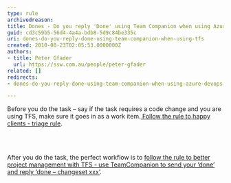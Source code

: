 ```yaml
---
type: rule
archivedreason: 
title: Dones - Do you reply 'Done' using Team Companion when using Azure DevOps?
guid: cd3c59b5-56d4-4a4a-bdb8-5d9c84be335c
uri: dones-do-you-reply-done-using-team-companion-when-using-tfs
created: 2010-08-23T02:05:53.0000000Z
authors:
- title: Peter Gfader
  url: https://ssw.com.au/people/peter-gfader
related: []
redirects:
- dones-do-you-reply-done-using-team-companion-when-using-azure-devops

---
```




  <p>​​Before you do the task – say if the task requires a code change and you are using TFS, make sure it goes in as a work item.<a href="/_layouts/15/FIXUPREDIRECT.ASPX?WebId=3dfc0e07-e23a-4cbb-aac2-e778b71166a2&amp;TermSetId=07da3ddf-0924-4cd2-a6d4-a4809ae20160&amp;TermId=f1e392b8-3793-4e10-96a3-c32d0d0944b4"> Follow the rule to happy clients - triage rule</a>. </p>

<br><excerpt class='endintro'></excerpt><br>

<p>After you do the task, the perfect workflow is to <a href="http&#58;//www.ssw.com.au/ssw/Standards/Rules/RulesToBetterProjectManagementWithTFS.aspx#Send-Done-Email">follow the rule to better project management with TFS - use TeamCompanion to send your ‘done’ and reply ‘done – changeset xxx’</a>.​</p>



